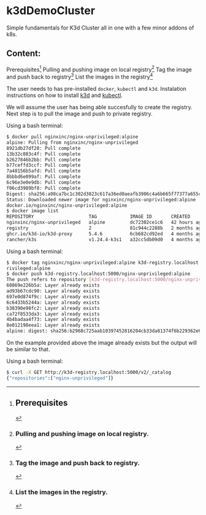 # k3dDemoCluster
Simple fundamentals for K3d Cluster all in one with a few minor addons of k8s.

## Content:
Prerequisites[^1]
Pulling and pushing image on local registry[^2]
Tag the image and push back to registry[^3]
List the images in the registry[^4]

[^1]: ## Prerequisites
The user needs to has pre-installed `docker`, `kubectl` and `k3d`. Instalation instructions on how to install [k3d](https://k3d.io/v5.4.6/) and [kubectl](https://kubernetes.io/docs/tasks/tools/).

[^2]: ### Pulling and pushing image on local registry.
We will assume the user has being able succesfully to create the registry.
Next step is to pull the image and push to private registry.

Using a bash terminal:

```bash
$ docker pull nginxinc/nginx-unprivileged:alpine
alpine: Pulling from nginxinc/nginx-unprivileged
8921db27df28: Pull complete
13b32c083c4f: Pull complete
b2627846b2bb: Pull complete
b77ceffd3ccf: Pull complete
7a48156b5afd: Pull complete
8bbbd6e099af: Pull complete
6c96e3e0e9db: Pull complete
f06cd3989bf8: Pull complete
Digest: sha256:a98ca7bc1c302d3823c617a36ed0aeafb3906c4a6b665f77377a655c3dd9a9a8
Status: Downloaded newer image for nginxinc/nginx-unprivileged:alpine
docker.io/nginxinc/nginx-unprivileged:alpine
$ docker image list
REPOSITORY                    TAG            IMAGE ID       CREATED        SIZE
nginxinc/nginx-unprivileged   alpine         dc72302ce1c6   42 hours ago   40.7MB
registry                      2              81c944c2288b   2 months ago   24.1MB
ghcr.io/k3d-io/k3d-proxy      5.4.6          6cb682cd92ed   4 months ago   42.4MB
rancher/k3s                   v1.24.4-k3s1   a32cc5db09d0   4 months ago   214MB
```

[^3]: ### Tag the image and push back to registry.

Using a bash terminal:

```bash
$ docker tag nginxinc/nginx-unprivileged:alpine k3d-registry.localhost:5000/nginx-unp
rivileged:alpine
$ docker push k3d-registry.localhost:5000/nginx-unprivileged:alpine
The push refers to repository [k3d-registry.localhost:5000/nginx-unprivileged]
60869e226b5a: Layer already exists
ad93b67cdc90: Layer already exists
697e0d874f9c: Layer already exists
6c6433b5244a: Layer already exists
b38390e98fc2: Layer already exists
ca72f8533da3: Layer already exists
4b4badaa4f73: Layer already exists
8e012198eea1: Layer already exists
alpine: digest: sha256:b2968c725aab10397452816204cb33da81374f6b229362e6c4eaacbd0dd881ef size: 1989
```

On the example provided above the image already exists but the output will be similar to that.

[^4]: ### List the images in the registry.
Using a bash terminal:

```bash
$ curl -X GET http://k3d-registry.localhost:5000/v2/_catalog
{"repositories":["nginx-unprivileged"]}
```

